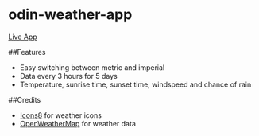 # odin-weather-app
[Live App](https://odin-weather-app.pages.dev/)

##Features
- Easy switching between metric and imperial
- Data every 3 hours for 5 days
- Temperature, sunrise time, sunset time, windspeed and chance of rain

##Credits
- [Icons8](https://icons8.com/) for weather icons
- [OpenWeatherMap](https://openweathermap.org/) for weather data